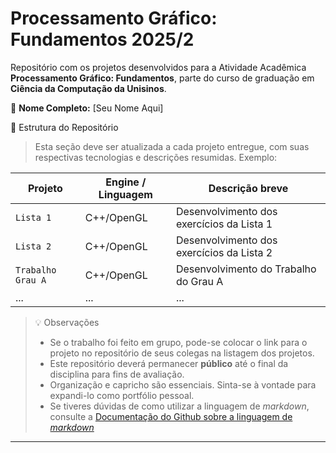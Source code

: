 # Processamento Gráfico: Fundamentos 2025/2

Repositório com os projetos desenvolvidos para a Atividade Acadêmica **Processamento Gráfico: Fundamentos**, parte do curso de graduação em **Ciência da Computação da Unisinos**.

👤 **Nome Completo:** [Seu Nome Aqui]

📂 Estrutura do Repositório

> Esta seção deve ser atualizada a cada projeto entregue, com suas respectivas tecnologias e descrições resumidas. Exemplo:

| Projeto                 | Engine / Linguagem | Descrição breve                             |
| ----------------------- | ------------------ | ------------------------------------------- |
| `Lista 1`       | C++/OpenGL         | Desenvolvimento dos exercícios da Lista 1    |
| `Lista 2` | C++/OpenGL         | Desenvolvimento dos exercícios da Lista 2 |
| `Trabalho Grau A`      | C++/OpenGL   | Desenvolvimento do Trabalho do Grau A |
| ...      | ...         | ...       |


> 💡 Observações
> 
> * Se o trabalho foi feito em grupo, pode-se colocar o link para o projeto no repositório de seus colegas na listagem dos projetos. 
> * Este repositório deverá permanecer **público** até o final da disciplina para fins de avaliação.
> * Organização e capricho são essenciais. Sinta-se à vontade para expandi-lo como portfólio pessoal.
> * Se tiveres dúvidas de como utilizar a linguagem de _markdown_, consulte a [Documentação do Github sobre a linguagem de _markdown_](https://docs.github.com/en/get-started/writing-on-github/getting-started-with-writing-and-formatting-on-github/basic-writing-and-formatting-syntax)


---
